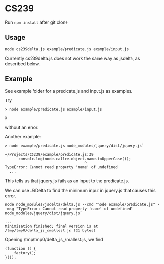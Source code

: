 # CS239

Run `npm install` after git clone

## Usage
```
node cs239delta.js example/predicate.js example/input.js
```
Currently cs239delta.js does not work the same way as jsdelta, as described below.

## Example 
See example folder for a predicate.js and input.js as examples.

Try 

```
> node example/predicate.js example/input.js

X
```

without an error.

Another example:

```
> node example/predicate.js node_modules/jquery/dist/jquery.js`

~/Projects/CS239/example/predicate.js:39
      console.log(node.callee.object.name.toUpperCase());
                                    ^
TypeError: Cannot read property 'name' of undefined
  ...
```

This tells us that jquery.js fails as an input to the predicate.js.

We can use JSDelta to find the minimum input in jquery.js that causes this error.

```
node node_modules/jsdelta/delta.js --cmd "node example/predicate.js" --msg "TypeError: Cannot read property 'name' of undefined" node_modules/jquery/dist/jquery.js`

...
Minimisation finished; final version is at /tmp/tmp0/delta_js_smallest.js (21 bytes)
```

Opening /tmp/tmp0/delta_js_smallest.js, we find

```
(function () {
    factory();
}());
```
